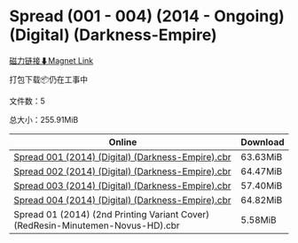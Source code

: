 # Spread (001 - 004) (2014 - Ongoing) (Digital) (Darkness-Empire)

[磁力链接⬇Magnet Link](magnet:?xt=urn:btih:9638cbc78f3b414b37294c7586d8d36739e11abe&dn=Spread%20%28001%20-%20004%29%20%282014%20-%20Ongoing%29%20%28Digital%29%20%28Darkness-Empire%29)

打包下载📦仍在工事中

文件数：5

总大小：255.91MiB

Online | Download
--- | ---
[Spread 001 (2014) (Digital) (Darkness-Empire).cbr](https://github.com/alicewish/markdown/blob/master/comic/Spread-001-2014-Digital-Darkness-Empire-cbr.md) | 63.63MiB
[Spread 002 (2014) (Digital) (Darkness-Empire).cbr](https://github.com/alicewish/markdown/blob/master/comic/Spread-002-2014-Digital-Darkness-Empire-cbr.md) | 64.47MiB
[Spread 003 (2014) (Digital) (Darkness-Empire).cbr](https://github.com/alicewish/markdown/blob/master/comic/Spread-003-2014-Digital-Darkness-Empire-cbr.md) | 57.40MiB
[Spread 004 (2014) (Digital) (Darkness-Empire).cbr](https://github.com/alicewish/markdown/blob/master/comic/Spread-004-2014-Digital-Darkness-Empire-cbr.md) | 64.82MiB
Spread 01 (2014) (2nd Printing Variant Cover) (RedResin-Minutemen-Novus-HD).cbr | 5.58MiB
